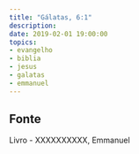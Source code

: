 ```yaml
---
title: "Gálatas, 6:1"
description: 
date: 2019-02-01 19:00:00
topics: 
- evangelho
- biblia
- jesus
- galatas
- emmanuel
---
```




## Fonte
Livro - XXXXXXXXXX, Emmanuel
